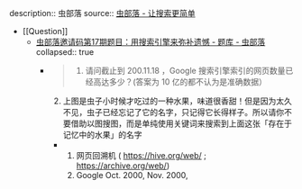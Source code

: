 description:: 虫部落
source:: [虫部落 - 让搜索更简单](https://www.chongbuluo.com/)

- [[Question]]
  - [虫部落邀请码第17期题目：用搜索引擎来弥补遗憾 - 题库 - 虫部落](https://www.chongbuluo.com/thread-6016-1-1.html)
    collapsed:: true
    - >1. 请问截止到 200.11.18 ，Google 搜索引擎索引的网页数量已经高达多少？(答案为 10 亿的都不认为是准确数据）
      2. 上图是虫子小时候才吃过的一种水果，味道很香甜！但是因为太久不见，虫子已经忘记了它的名字，只记得它长得样子。所以请你不要借助以图搜图，而是单纯使用关键词来搜索到上面这张「存在于记忆中的水果」的名字
      - 1. 网页回溯机 ( https://hive.org/web/ ; https://archive.org/web/)
        2. Google Oct. 2000, Nov. 2000,